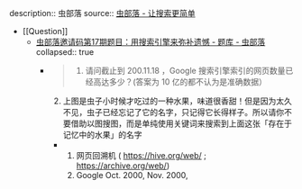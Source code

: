 description:: 虫部落
source:: [虫部落 - 让搜索更简单](https://www.chongbuluo.com/)

- [[Question]]
  - [虫部落邀请码第17期题目：用搜索引擎来弥补遗憾 - 题库 - 虫部落](https://www.chongbuluo.com/thread-6016-1-1.html)
    collapsed:: true
    - >1. 请问截止到 200.11.18 ，Google 搜索引擎索引的网页数量已经高达多少？(答案为 10 亿的都不认为是准确数据）
      2. 上图是虫子小时候才吃过的一种水果，味道很香甜！但是因为太久不见，虫子已经忘记了它的名字，只记得它长得样子。所以请你不要借助以图搜图，而是单纯使用关键词来搜索到上面这张「存在于记忆中的水果」的名字
      - 1. 网页回溯机 ( https://hive.org/web/ ; https://archive.org/web/)
        2. Google Oct. 2000, Nov. 2000,